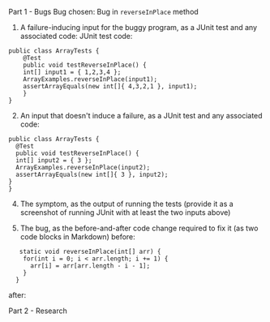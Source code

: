 Part 1 - Bugs
Bug chosen: Bug in `reverseInPlace` method

1. A failure-inducing input for the buggy program, as a JUnit test and any associated code:
JUnit test code:
```
public class ArrayTests {
	@Test 
	public void testReverseInPlace() {
    int[] input1 = { 1,2,3,4 };
    ArrayExamples.reverseInPlace(input1);
    assertArrayEquals(new int[]{ 4,3,2,1 }, input1);
	}
}
```
2. An input that doesn't induce a failure, as a JUnit test and any associated code:
  ```
public class ArrayTests {
	@Test 
	public void testReverseInPlace() {
    int[] input2 = { 3 };
    ArrayExamples.reverseInPlace(input2);
    assertArrayEquals(new int[]{ 3 }, input2);
  }
}
```

4. The symptom, as the output of running the tests (provide it as a screenshot of running JUnit with at least the two inputs above)
  
5. The bug, as the before-and-after code change required to fix it (as two code blocks in Markdown)
before:
```
   static void reverseInPlace(int[] arr) {
    for(int i = 0; i < arr.length; i += 1) {
      arr[i] = arr[arr.length - i - 1];
    }
  }
```
after:


Part 2 - Research


